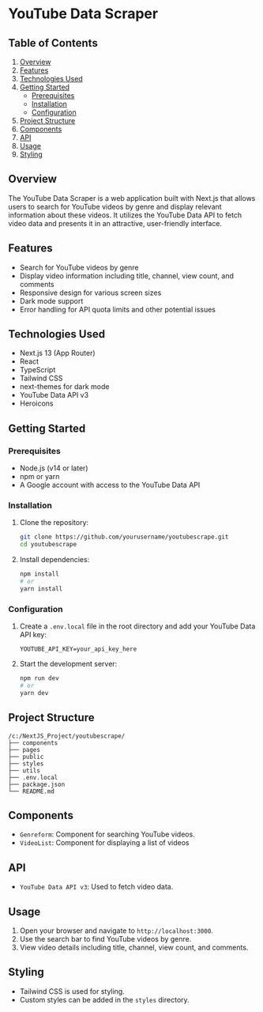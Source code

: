 # YouTube Data Scraper

## Table of Contents

1. [Overview](#overview)
2. [Features](#features)
3. [Technologies Used](#technologies-used)
4. [Getting Started](#getting-started)
   - [Prerequisites](#prerequisites)
   - [Installation](#installation)
   - [Configuration](#configuration)
5. [Project Structure](#project-structure)
6. [Components](#components)
7. [API](#api)
8. [Usage](#usage)
9. [Styling](#styling)

## Overview

The YouTube Data Scraper is a web application built with Next.js that allows users to search for YouTube videos by genre and display relevant information about these videos. It utilizes the YouTube Data API to fetch video data and presents it in an attractive, user-friendly interface.

## Features

- Search for YouTube videos by genre
- Display video information including title, channel, view count, and comments
- Responsive design for various screen sizes
- Dark mode support
- Error handling for API quota limits and other potential issues

## Technologies Used

- Next.js 13 (App Router)
- React
- TypeScript
- Tailwind CSS
- next-themes for dark mode
- YouTube Data API v3
- Heroicons

## Getting Started

### Prerequisites

- Node.js (v14 or later)
- npm or yarn
- A Google account with access to the YouTube Data API

### Installation

1. Clone the repository:

   ```bash
   git clone https://github.com/yourusername/youtubescrape.git
   cd youtubescrape
   ```

2. Install dependencies:
   ```bash
   npm install
   # or
   yarn install
   ```

### Configuration

1. Create a `.env.local` file in the root directory and add your YouTube Data API key:

   ```env
   YOUTUBE_API_KEY=your_api_key_here
   ```

2. Start the development server:
   ```bash
   npm run dev
   # or
   yarn dev
   ```

## Project Structure

```
/c:/NextJS_Project/youtubescrape/
├── components
├── pages
├── public
├── styles
├── utils
├── .env.local
├── package.json
└── README.md
```

## Components

- `Genreform`: Component for searching YouTube videos.
- `VideoList`: Component for displaying a list of videos

## API

- `YouTube Data API v3`: Used to fetch video data.

## Usage

1. Open your browser and navigate to `http://localhost:3000`.
2. Use the search bar to find YouTube videos by genre.
3. View video details including title, channel, view count, and comments.

## Styling

- Tailwind CSS is used for styling.
- Custom styles can be added in the `styles` directory.
